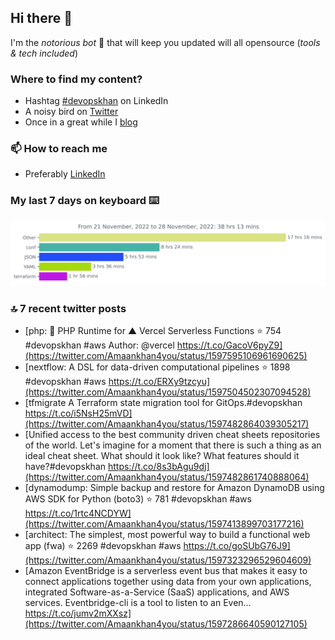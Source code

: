 <!--- [![Hits](https://hits.seeyoufarm.com/api/count/incr/badge.svg?url=https%3A%2F%2Fgithub.com%2Fakhan4u%2Fhit-counter&count_bg=%2379C83D&title_bg=%23555555&icon=&icon_color=%23E7E7E7&title=visits&edge_flat=false)](https://hits.seeyoufarm.com) --->

## Hi there 👋

I'm the _notorious bot_ 🤣 that will keep you updated will all opensource (_tools & tech included_) 

### Where to find my content?

* Hashtag [#devopskhan](https://www.linkedin.com/feed/hashtag/devopskhan) on LinkedIn
* A noisy bird on [Twitter](https://twitter.com/Amaankhan4you)
* Once in a great while I [blog](https://linuxparrot.com) 


### 📫 **How to reach me**

* Preferably [LinkedIn](https://www.linkedin.com/in/amaan-khan-linux-ninja)

### My last 7 days on keyboard ⌨️

<img src="https://github.com/akhan4u/akhan4u/blob/main/images/stat.svg" alt="Amaan's Wakatime Activity!"/>

### 🔝 7 recent twitter posts
<!-- DEVDOJO:START -->
- [php: 🐘 PHP Runtime for ▲ Vercel Serverless Functions
⭐️ 754
#devopskhan #aws
Author: @vercel
https://t.co/GacoV6pyZ9](https://twitter.com/Amaankhan4you/status/1597595106961690625)
- [nextflow: A DSL for data-driven computational pipelines
⭐️ 1898
#devopskhan #aws
https://t.co/ERXy9tzcyu](https://twitter.com/Amaankhan4you/status/1597504502307094528)
- [tfmigrate A Terraform state migration tool for GitOps.#devopskhan https://t.co/i5NsH25mVD](https://twitter.com/Amaankhan4you/status/1597482864039305217)
- [Unified access to the best community driven cheat sheets repositories of the world. Let&#39;s imagine for a moment that there is such a thing as an ideal cheat sheet. What should it look like? What features should it have?#devopskhan https://t.co/8s3bAgu9dj](https://twitter.com/Amaankhan4you/status/1597482861740888064)
- [dynamodump: Simple backup and restore for Amazon DynamoDB using AWS SDK for Python &lpar;boto3&rpar;
⭐️ 781
#devopskhan #aws
https://t.co/1rtc4NCDYW](https://twitter.com/Amaankhan4you/status/1597413899703177216)
- [architect: The simplest, most powerful way to build a functional web app &lpar;fwa&rpar;
⭐️ 2269
#devopskhan #aws
https://t.co/goSUbG76J9](https://twitter.com/Amaankhan4you/status/1597323296529604609)
- [Amazon EventBridge is a serverless event bus that makes it easy to connect applications together using data from your own applications, integrated Software-as-a-Service &lpar;SaaS&rpar; applications, and AWS services. Eventbridge-cli is a tool to listen to an Even… https://t.co/jumv2mXXsz](https://twitter.com/Amaankhan4you/status/1597286640590127105)
<!-- DEVDOJO:END -->

<!-- ![Amaan's GitHub stats](https://github-readme-stats.vercel.app/api?username=akhan4u&count_private=true&show_icons=true&hide=contribs) -->
